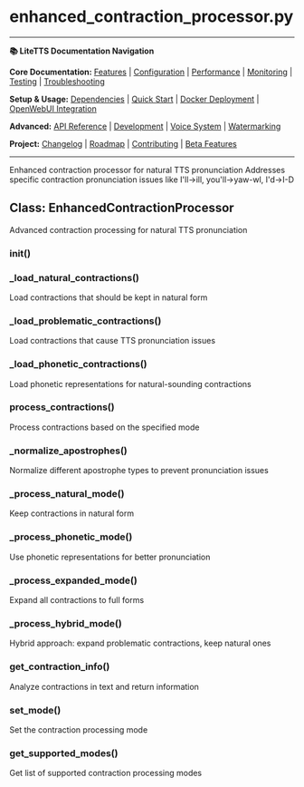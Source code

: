 # enhanced_contraction_processor.py

---
**📚 LiteTTS Documentation Navigation**

**Core Documentation:** [Features](../../../../../FEATURES.md) | [Configuration](../../../../../CONFIGURATION.md) | [Performance](../../../../../PERFORMANCE.md) | [Monitoring](../../../../../MONITORING.md) | [Testing](../../../../../TESTING.md) | [Troubleshooting](../../../../../TROUBLESHOOTING.md)

**Setup & Usage:** [Dependencies](../../../../../DEPENDENCIES.md) | [Quick Start](../../../../../usage/QUICK_START_COMMANDS.md) | [Docker Deployment](../../../../../usage/DOCKER-DEPLOYMENT.md) | [OpenWebUI Integration](../../../../../usage/OPENWEBUI-INTEGRATION.md)

**Advanced:** [API Reference](../../../../API_REFERENCE.md) | [Development](../../../../../development/README.md) | [Voice System](../../../../../voices/README.md) | [Watermarking](../../../../../WATERMARKING.md)

**Project:** [Changelog](../../../../../CHANGELOG.md) | [Roadmap](../../../../../ROADMAP.md) | [Contributing](../../../../../CONTRIBUTIONS.md) | [Beta Features](../../../../../BETA_FEATURES.md)

---


Enhanced contraction processor for natural TTS pronunciation
Addresses specific contraction pronunciation issues like I'll→ill, you'll→yaw-wl, I'd→I-D


## Class: EnhancedContractionProcessor

Advanced contraction processing for natural TTS pronunciation

### __init__()

### _load_natural_contractions()

Load contractions that should be kept in natural form

### _load_problematic_contractions()

Load contractions that cause TTS pronunciation issues

### _load_phonetic_contractions()

Load phonetic representations for natural-sounding contractions

### process_contractions()

Process contractions based on the specified mode

### _normalize_apostrophes()

Normalize different apostrophe types to prevent pronunciation issues

### _process_natural_mode()

Keep contractions in natural form

### _process_phonetic_mode()

Use phonetic representations for better pronunciation

### _process_expanded_mode()

Expand all contractions to full forms

### _process_hybrid_mode()

Hybrid approach: expand problematic contractions, keep natural ones

### get_contraction_info()

Analyze contractions in text and return information

### set_mode()

Set the contraction processing mode

### get_supported_modes()

Get list of supported contraction processing modes

